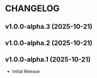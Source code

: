 # CHANGELOG

<!-- version list -->

## v1.0.0-alpha.3 (2025-10-21)


## v1.0.0-alpha.2 (2025-10-21)


## v1.0.0-alpha.1 (2025-10-21)

- Initial Release
